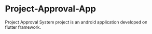 # Project-Approval-App
Project Approval System project is an android application developed on flutter framework.

